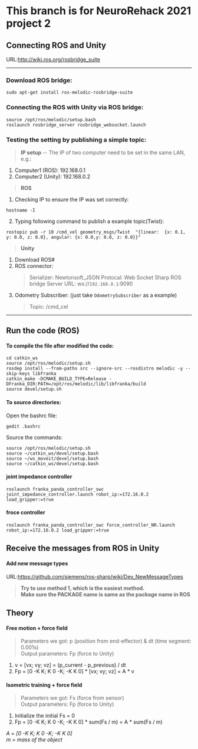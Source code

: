 # **This branch is for NeuroRehack 2021 project 2**  

## Connecting ROS and Unity
URL:http://wiki.ros.org/rosbridge_suite  

---
### Download ROS bridge:
```
sudo apt-get install ros-melodic-rosbridge-suite
```
### Connecting the ROS with Unity via ROS bridge:
```
source /opt/ros/melodic/setup.bash
roslaunch rosbridge_server rosbridge_websocket.launch
```
### Testing the setting by publishing a simple topic:
> **IP setup** -- The IP of two computer need to be set in the same LAN, e.g.:  
1. Computer1 (ROS): 192.168.0.1  
2. Computer2 (Unity): 192.168.0.2  

> **ROS**
1. Checking IP to ensure the IP was set correctly:
```
hostname -I
```
2. Typing following command to publish a example topic(Twist):
```
rostopic pub -r 10 /cmd_vel geometry_msgs/Twist  "{linear:  {x: 0.1, y: 0.0, z: 0.0}, angular: {x: 0.0,y: 0.0, z: 0.0}}"
```

> **Unity**
1. Download ROS#
2. ROS connector:  
   > Serializer: Newtonsoft_JSON 
   > Protocal: Web Socket Sharp
   > ROS bridge Server URL: ws://`192.168.0.1`:9090
3. Odometry Subscriber: (just take `OdometrySubscriber` as a example)
   > Topic: /cmd_cel   

---
## Run the code (ROS)
#### To compile the file after modified the code:
```
cd catkin_ws 
source /opt/ros/melodic/setup.sh 
rosdep install --from-paths src --ignore-src --rosdistro melodic -y --skip-keys libfranka 
catkin_make -DCMAKE_BUILD_TYPE=Release -DFranka_DIR:PATH=/opt/ros/melodic/lib/libfranka/build 
source devel/setup.sh 
```

#### To source directories:
Open the bashrc file:
```
gedit .bashrc
```
Source the commands: 
```
source /opt/ros/melodic/setup.sh
source ~/catkin_ws/devel/setup.bash
source ~/ws_moveit/devel/setup.bash
source ~/catkin_ws/devel/setup.bash
```

#### joint impedance controller
```
roslaunch franka_panda_controller_swc joint_impedance_controller.launch robot_ip:=172.16.0.2 load_gripper:=true
```
#### froce controller
```
roslaunch franka_panda_controller_swc force_controller_NR.launch robot_ip:=172.16.0.2 load_gripper:=true
```

## Receive the messages from ROS in Unity
#### Add new message types
URL:https://github.com/siemens/ros-sharp/wiki/Dev_NewMessageTypes  
> **Try to use **method 1**, which is the easiest method.**  
> **Make sure the PACKAGE name is same as the package name in ROS**  


## Theory
#### Free motion + force field  
> Parameters we got: p (position from end-effector) & dt (time segment: 0.001s)  
> Output parameters: Fp (force to Unity)  
1. v = [vx; vy; vz] = (p_current - p_previous) / dt  
2. Fp = [0 -K K;  K 0 -K; -K K 0] * [vx; vy; vz]
   = A * v  

#### Isometric training + force field  
> Parameters we got: Fs (force from sensor)  
> Output parameters: Fp (force to Unity)  
1. Initialize the initial Fs = 0   
2. Fp = [0 -K K;  K 0 -K; -K K 0] * sum(Fs / m) 
   = A * sum(Fs / m)   


_A = [0 -K K;  K 0 -K; -K K 0]   
m = mass of the object_


